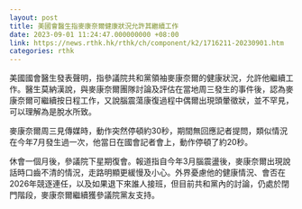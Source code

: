```yaml
---
layout: post
title: 美國會醫生指麥康奈爾健康狀況允許其繼續工作
date: 2023-09-01 11:24:47.000000000 +08:00
link: https://news.rthk.hk/rthk/ch/component/k2/1716211-20230901.htm
categories: rthk
---
```


美國國會醫生發表聲明，指參議院共和黨領袖麥康奈爾的健康狀況，允許他繼續工作。醫生莫納漢說，與麥康奈爾團隊討論及評估在當地周三發生的事件後，認為麥康奈爾可繼續按日程工作，又說腦震蕩康復過程中偶爾出現頭暈徵狀，並不罕見，可以理解為是脫水所致。 

麥康奈爾周三見傳媒時，動作突然停頓約30秒，期間無回應記者提問，類似情況在今年7月發生過一次，他當日在國會記者會上，動作停頓了約20秒。

休會一個月後，參議院下星期復會。報道指自今年3月腦震盪後，麥康奈爾出現說話時口齒不清的情況，走路明顯更緩慢及小心。外界憂慮他的健康情況、會否在2026年競逐連任，以及如果退下來誰人接班，但目前共和黨內的討論，仍處於閉門階段，麥康奈爾繼續獲參議院黨友支持。
